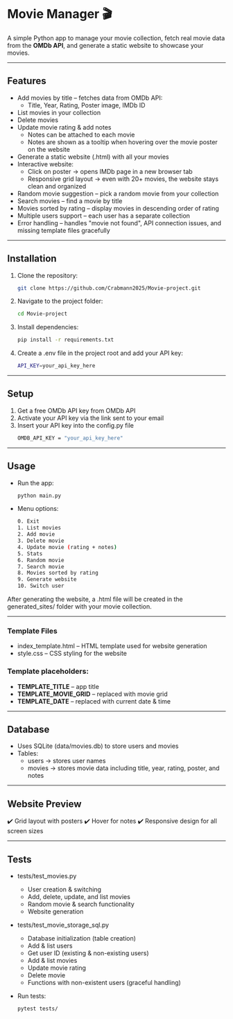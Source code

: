# Movie Manager 🎬

A simple Python app to manage your movie collection, fetch real movie data from the **OMDb API**, and generate a static website to showcase your movies.  

---

## Features

- Add movies by title – fetches data from OMDb API:
  - Title, Year, Rating, Poster image, IMDb ID
- List movies in your collection
- Delete movies
- Update movie rating & add notes
  - Notes can be attached to each movie
  - Notes are shown as a tooltip when hovering over the movie poster on the website
- Generate a static website (<username>.html) with all your movies
- Interactive website:
  - Click on poster → opens IMDb page in a new browser tab
  - Responsive grid layout → even with 20+ movies, the website stays clean and organized
- Random movie suggestion – pick a random movie from your collection
- Search movies – find a movie by title
- Movies sorted by rating – display movies in descending order of rating
- Multiple users support – each user has a separate collection
- Error handling – handles "movie not found", API connection issues, and missing template files gracefully

---

## Installation

1. Clone the repository:
   ```bash
   git clone https://github.com/Crabmann2025/Movie-project.git
2. Navigate to the project folder:
   ```bash 
   cd Movie-project
3. Install dependencies:
   ```bash  
   pip install -r requirements.txt
4. Create a .env file in the project root and add your API key:
   ```bash  
   API_KEY=your_api_key_here

---

## Setup

1. Get a free OMDb API key from OMDb API
2. Activate your API key via the link sent to your email
3. Insert your API key into the config.py file
   ```bash
   OMDB_API_KEY = "your_api_key_here"


---

## Usage

- Run the app:
  ```bash
  python main.py
- Menu options:
  ```bash
  0. Exit
  1. List movies
  2. Add movie
  3. Delete movie
  4. Update movie (rating + notes)
  5. Stats
  6. Random movie
  7. Search movie
  8. Movies sorted by rating
  9. Generate website
  10. Switch user
After generating the website, a <username>.html file will be created in the generated_sites/ folder with your movie collection.

---

### Template Files
  - index_template.html – HTML template used for website generation
  - style.css – CSS styling for the website
    
### Template placeholders:
  - __TEMPLATE_TITLE__ – app title
  - __TEMPLATE_MOVIE_GRID__ – replaced with movie grid
  - __TEMPLATE_DATE__ – replaced with current date & time
  
---

## Database

- Uses SQLite (data/movies.db) to store users and movies
- Tables:
  - users → stores user names
  - movies → stores movie data including title, year, rating, poster, and notes

---

## Website Preview

✔️ Grid layout with posters
✔️ Hover for notes
✔️ Responsive design for all screen sizes

---

## Tests

- tests/test_movies.py
  - User creation & switching
  - Add, delete, update, and list movies
  - Random movie & search functionality
  - Website generation

- tests/test_movie_storage_sql.py
  - Database initialization (table creation)
  - Add & list users
  - Get user ID (existing & non-existing users)
  - Add & list movies
  - Update movie rating
  - Delete movie
  - Functions with non-existent users (graceful handling)

- Run tests:
  ```bash
  pytest tests/

  


